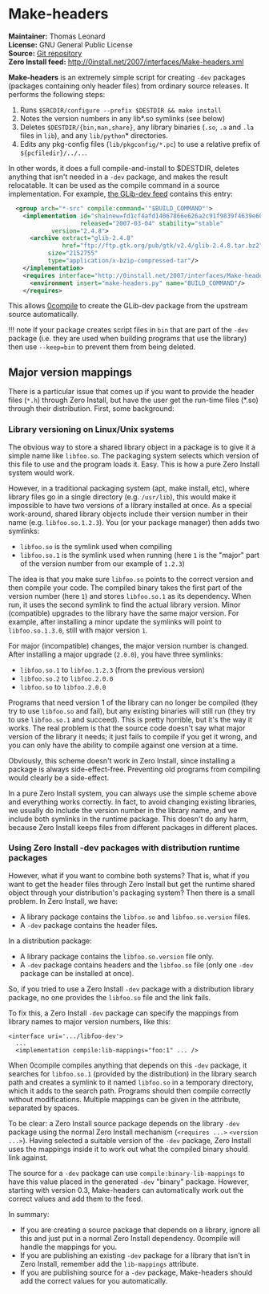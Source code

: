 # Make-headers

**Maintainer:** Thomas Leonard  
**License:** GNU General Public License  
**Source:** [Git repository](http://repo.or.cz/w/make-headers.git)  
**Zero Install feed:** <http://0install.net/2007/interfaces/Make-headers.xml>

**Make-headers** is an extremely simple script for creating `-dev` packages (packages containing only header files) from ordinary source releases. It performs the following steps:

1. Runs `$SRCDIR/configure --prefix $DESTDIR && make install`
2. Notes the version numbers in any lib*.so symlinks (see below)
3. Deletes `$DESTDIR/{bin,man,share}`, any library binaries (`.so`, `.a` and `.la` files in `lib`), and any `lib/python`* directories.
4. Edits any pkg-config files (`lib/pkgconfig/*.pc`) to use a relative prefix of `${pcfiledir}/../..`.

In other words, it does a full compile-and-install to $DESTDIR, deletes anything that isn't needed in a `-dev` package, and makes the result relocatable. It can be used as the compile command in a source implementation. For example, [the GLib-dev feed](http://0install.net/2006/interfaces/GLib-dev) contains this entry:

```xml
  <group arch="*-src" compile:command='"$BUILD_COMMAND"'>
    <implementation id="sha1new=fd1cf4afd14067866e626a2c91f9839f4639e604"
                    released="2007-03-04" stability="stable"
		    version="2.4.8">
      <archive extract="glib-2.4.8"
               href="ftp://ftp.gtk.org/pub/gtk/v2.4/glib-2.4.8.tar.bz2"
	       size="2152755"
	       type="application/x-bzip-compressed-tar"/>
    </implementation>
    <requires interface="http://0install.net/2007/interfaces/Make-headers.xml">
      <environment insert="make-headers.py" name="BUILD_COMMAND"/>
    </requires>
```

This allows [0compile](0compile/index.md) to create the GLib-dev package from the upstream source automatically.

!!! note
    If your package creates script files in `bin` that are part of the `-dev` package (i.e. they are used when building programs that use the library) then use `--keep=bin` to prevent them from being deleted.

## Major version mappings

There is a particular issue that comes up if you want to provide the header files (`*.h`) through Zero Install, but have the user get the run-time files (*.so) through their distribution. First, some background:

### Library versioning on Linux/Unix systems

The obvious way to store a shared library object in a package is to give it a simple name like `libfoo.so`. The packaging system selects which version of this file to use and the program loads it. Easy. This is how a pure Zero Install system would work.

However, in a traditional packaging system (apt, make install, etc), where library files go in a single directory (e.g. `/usr/lib`), this would make it impossible to have two versions of a library installed at once. As a special work-around, shared library objects include their version number in their name (e.g. `libfoo.so.1.2.3`). You (or your package manager) then adds two symlinks:

- `libfoo.so` is the symlink used when compiling
- `libfoo.so.1` is the symlink used when running (here `1` is the "major" part of the version number from our example of `1.2.3`)

The idea is that you make sure `libfoo.so` points to the correct version and then compile your code. The compiled binary takes the first part of the version number (here `1`) and stores `libfoo.so.1` as its dependency. When run, it uses the second symlink to find the actual library version. Minor (compatible) upgrades to the library have the same major version. For example, after installing a minor update the symlinks will point to `libfoo.so.1.3.0`, still with major version `1`.

For major (incompatible) changes, the major version number is changed. After installing a major upgrade (`2.0.0`), you have three symlinks:

- `libfoo.so.1` to `libfoo.1.2.3` (from the previous version)
- `libfoo.so.2` to `libfoo.2.0.0`
- `libfoo.so` to `libfoo.2.0.0`

Programs that need version 1 of the library can no longer be compiled (they try to use `libfoo.so` and fail), but any existing binaries will still run (they try to use `libfoo.so.1` and succeed). This is pretty horrible, but it's the way it works. The real problem is that the source code doesn't say what major version of the library it needs; it just fails to compile if you get it wrong, and you can only have the ability to compile against one version at a time.

Obviously, this scheme doesn't work in Zero Install, since installing a package is always side-effect-free. Preventing old programs from compiling would clearly be a side-effect.

In a pure Zero Install system, you can always use the simple scheme above and everything works correctly. In fact, to avoid changing existing libraries, we usually do include the version number in the library name, and we include both symlinks in the runtime package. This doesn't do any harm, because Zero Install keeps files from different packages in different places.

### Using Zero Install -dev packages with distribution runtime packages

However, what if you want to combine both systems? That is, what if you want to get the header files through Zero Install but get the runtime shared object through your distribution's packaging system? Then there is a small problem. In Zero Install, we have:

- A library package contains the `libfoo.so` and `libfoo.so.version` files.
- A `-dev` package contains the header files.

In a distribution package:

- A library package contains the `libfoo.so.version` file only.
- A `-dev` package contains headers and the `libfoo.so` file (only one `-dev` package can be installed at once).

So, if you tried to use a Zero Install `-dev` package with a distribution library package, no one provides the `libfoo.so` file and the link fails.

To fix this, a Zero Install `-dev` package can specify the mappings from library names to major version numbers, like this:

```shell
<interface uri='.../libfoo-dev'>
  ...
  <implementation compile:lib-mappings="foo:1" ... />
```

When 0compile compiles anything that depends on this `-dev` package, it searches for `libfoo.so.1` (provided by the distribution) in the library search path and creates a symlink to it named `libfoo.so` in a temporary directory, which it adds to the search path. Programs should then compile correctly without modifications. Multiple mappings can be given in the attribute, separated by spaces.

To be clear: a Zero Install source package depends on the library `-dev` package using the normal Zero Install mechanism (`<requires ...>` `<version ...>`). Having selected a suitable version of the `-dev` package, Zero Install uses the mappings inside it to work out what the compiled binary should link against.

The source for a `-dev` package can use `compile:binary-lib-mappings` to have this value placed in the generated `-dev` "binary" package. However, starting with version 0.3, Make-headers can automatically work out the correct values and add them to the feed.

In summary:

- If you are creating a source package that depends on a library, ignore all this and just put in a normal Zero Install dependency. 0compile will handle the mappings for you.
- If you are publishing an existing `-dev` package for a library that isn't in Zero Install, remember add the `lib-mappings` attribute.
- If you are publishing source for a `-dev` package, Make-headers should add the correct values for you automatically.
